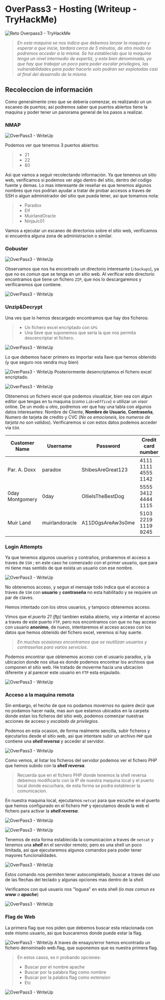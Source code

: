 # OverPass3 - Hosting (Writeup - TryHackMe) 

![Reto Overpass3 - TryHackMe](https://ch4m17ux.github.io/img/posts/overpass3/tryhackme-overpass3.jpg)

> *En esta maquina se nos indica que debemos lanzar la maquina y esperar a que inicie, tardara cerca de 5 minutos, de otro modo no podremos acceder a la misma.  Se ha establecido que la maquina tenga un nivel intermedio de expertiz, y esta bien denominada, ya que hay que trabajar un poco para poder escalar privilegios, las vulnerabilidades para poder hacerlo solo podran ser explotadas casi al final del desarrollo de la misma*.

## Recoleccion de información

Como generalmente creo que se deberia comenzar, es realizando un un escaneo de puertos; asi podremos saber que puertos abiertos tiene la maquina y poder tener un panorama general de los pasos a realizar.

### NMAP

![OverPass3 - WriteUp](https://ch4m17ux.github.io/img/posts/overpass3/overpass3-1.png)

Podemos ver que tenemos 3 puertos abiertos:
> - 21
 >- 22
 >- 80
 
Asi que vamos a seguir recolectando información. Ya que tenemos un sitio web, verificamos si podemos ver algo dentro del sitio, dentro del codigo fuente y demas.  Lo mas interesante de reseñar es que tenemos algunos nombres que nos podrian ayudar a tratar de probar accesos a traves de SSH o algun administrador del sitio que pueda tener, asi que tomamos nota:

>* Paradox
>* Elf
>* MuirlandOracle
>* NinjaJc01

Vamos a ejecutar un escaneo de directorios sobre el sitio web, verificamos si encuentra alguna zona de administracion o similar.

### Gobuster

![OverPass3 - WriteUp](https://ch4m17ux.github.io/img/posts/overpass3/overpass3-2.png)

Observamos que nos ha encontrado un directorio interesante (`/backups`), ya que no es comun que se tenga en un sitio web.  Al verificar este directorio encontramos que tiene un fichero `ZIP`, que nos lo descargaremos y verificaremos que contiene.

![OverPass3 - WriteUp](https://ch4m17ux.github.io/img/posts/overpass3/overpass3-3.png)

### Unzip&Decrypt

Una ves que lo hemos descargado encontramos que hay dos ficheros: 

> * Un fichero excel encriptado con `GPG`
> * Una llave que suponemos que seria la que nos permita descencriptar el fichero.


![OverPass3 - WriteUp](https://ch4m17ux.github.io/img/posts/overpass3/overpass3-4.png)

Lo que debemos hacer primero es importar esta llave que hemos obtenido (y que seguro nos vendra muy bien)

![OverPass3 - WriteUp](https://ch4m17ux.github.io/img/posts/overpass3/overpass3-5.png)
Posteriormente desencriptamos el fichero excel encriptado.

![OverPass3 - WriteUp](https://ch4m17ux.github.io/img/posts/overpass3/overpass3-6.png)

Obtenemos un fichero excel que podemos visualizar, bien sea con algun editor que tengas en tu maquina (*como `LibreOffice`*) o utilizar un visor online.  De un modo u otro, podremos ver que hay una tabla con algunos datos interesantes: Nombre de Cliente, **Nombre de Usuario**, **Contraseña**, Numero de tarjeta de credito y CVC (*No os emocioneis, los numeros de tarjeta no son validos*).  Verificaremos si con estos datos podemos acceder via `SSH`.

| Customer Name | Username |Password |Credit card number | CVC|
|--|--|--|--|--|
| Par. A. Doxx | paradox | ShibesAreGreat123 | 4111 1111 4555 1142 | 432 |
| 0day Montgomery | 0day | OllieIsTheBestDog | 5555 3412 4444 1115 | 642 |
| Muir Land | muirlandoracle |A11D0gsAreAw3s0me | 5103 2219 1119 9245 | 737 |

### Login Attempts

Ya que tenemos algunos usuarios y contraños, probaremos el acceso a traves de `SSH` ; en este caso he comenzado con el primer usuario, que para mi tiene mas sentido de que exista un usuario con ese nombre.

![OverPass3 - WriteUp](https://ch4m17ux.github.io/img/posts/overpass3/overpass3-7.png)

No obtenemos acceso, y segun el mensaje todo indica que el acceso a traves de `SSH` con **usuario** y **contraseña** no esta habilitado y se requiere un par de claves.

Hemos intentado con los otros usuarios, y tampoco obtenemos acceso.

Vimos que el *puerto 21 (ftp)* tambien estaba abierto, voy a intentar el acceso a traves de este puerto `FTP`, pero nos encontramos con que no hay acceso con usuario **anonimo**, de nuevo, intentaremos el acceso acceso con los datos que hemos obtenido del fichero excel, veremos si hay suerte.

>*En muchas ocasiones encontramos que se reutilizan usuarios y contraseñas para varios servicios.*

Podemos encontrar que obtenemos acceso con el usuario paradox, y la ubicacion donde nos situa es donde podemos encontrar los archivos que componen el sitio web. He tratado de moverme hacia una ubicacion diferente y al parecer este usuario en `FTP` esta enjaulado.

![OverPass3 - WriteUp](https://ch4m17ux.github.io/img/posts/overpass3/overpass3-8.png)
### Acceso a la maquina remota

Sin embargo, el hecho de que no podamos movernos no quiere decir que no podamos hacer nada, mas aun que estamos ubicados en la carpeta donde estan los ficheros del sitio web, podemos comenzar nuestras acciones de acceso y *escalado de privilegios*.

Podemos en esta ocasion, de forma realmente sencilla, subir ficheros y ejecutarlos desde el sitio web, asi que intentare subir un archivo `PHP` que contiene una ***shell reversa*** y acceder al servidor.

![OverPass3 - WriteUp](https://ch4m17ux.github.io/img/posts/overpass3/overpass3-9.png)

Como vemos, al listar los ficheros del servidor podemos ver el fichero *PHP* que hemos subido con la ***shell reversa***.

> Recuerda que en el fichero PHP donde tenemos la shell reversa debemos modificarlo con la IP de nuestra maquina local y el puerto local donde escuchara, de esta forma se podra establecer la comunicacion.

En nuestra maquina local, ejecutamos `netcat` para que escuche en el puerto que hemos configurado en el fichero `PHP` y ejecutamos desde la web el fichero para activar la ***shell reversa***.

![OverPass3 - WriteUp](https://ch4m17ux.github.io/img/posts/overpass3/overpass3-10.png)

![OverPass3 - WriteUp](https://ch4m17ux.github.io/img/posts/overpass3/overpass3-11.png)

Tenemos de esta forma establecida la comunicacion a traves de `netcat` y tenemos una ***shell*** en el servidor remoto; pero es una shell un poco limitada, asi que ejecutaremos algunos comandos para poder tener mayores funcionalidades.

![OverPass3 - WriteUp](https://ch4m17ux.github.io/img/posts/overpass3/overpass3-12.png)

Estos comando nos permiten tener autocompletado, buscar a traves del uso de las flechas del teclado y algunas opciones mas dentro de la *shell*.

Verificamos con qué usuario nos "loguea" en esta shell (*lo mas comun es **www** o **apache***)

![OverPass3 - WriteUp](https://ch4m17ux.github.io/img/posts/overpass3/overpass3-13.png)
### Flag de Web

La primera flag que nos piden que debemos buscar esta relacionada con este mismo usuario, asi que buscaremos donde puede estar la flag.

![OverPass3 - WriteUp](https://ch4m17ux.github.io/img/posts/overpass3/overpass3-14.png)
A traves de ensayo/error hemos encontrado un fichero denominado web.flag, que suponemos que es nuestra primera flag.  

>En estos casos, es ir probando opciones:
>* Buscar por el nombre apache
>* Buscar por la palabra flag como nombre
>* Buscar por la palabra flag como extension
>* Etc

![OverPass3 - WriteUp](https://ch4m17ux.github.io/img/posts/overpass3/overpass3-14.png)